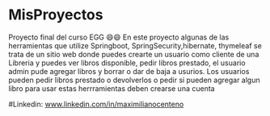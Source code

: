 # MisProyectos
Proyecto final del curso EGG 😄😄
En este proyecto algunas de las herramientas que utilize Springboot, SpringSecurity,hibernate, thymeleaf se trata de un sitio web donde puedes crearte un usuario como cliente de una Libreria y puedes ver libros disponible, pedir libros prestado, el usuario admin pude agregar libros y borrar o dar de baja a usurios. Los usuarios pueden pedir libros prestado o devolverlos o pedir si pueden agregar algun libro para usar estas herrramientas deben crearse una cuenta 

#Linkedin: www.linkedin.com/in/maximilianocenteno
